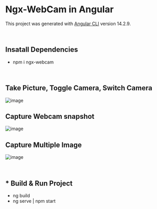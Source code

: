 # Ngx-WebCam in Angular

This project was generated with [Angular CLI](https://github.com/angular/angular-cli) version 14.2.9.

<br>

## Insatall Dependencies

<ul>
  <li>npm i ngx-webcam</li>
</ul>

<br>

## Take Picture, Toggle Camera, Switch Camera

![image](https://user-images.githubusercontent.com/100337599/209813124-94ac9b9b-793c-40a1-9d80-2dfa3c29d0cb.png)

## Capture Webcam snapshot

![image](https://user-images.githubusercontent.com/100337599/209813251-bef6b811-00fb-4936-90e7-93410e5fc8ee.png)

## Capture Multiple Image

![image](https://user-images.githubusercontent.com/100337599/209813646-e1233705-ec58-4479-aafe-53fe64d72f4e.png)

<br>

<h2>* Build & Run Project</h2>
<ul>
  <li>ng build</li>
  <li>ng serve | npm start</li>
</ul>
